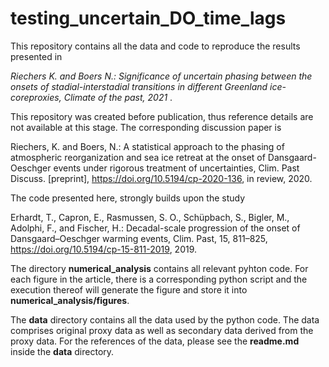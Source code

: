 testing_uncertain_DO_time_lags
==============================

This repository contains all the data and code to reproduce the
results presented in

*Riechers K. and Boers N.: Significance of
uncertain phasing between the onsets of stadial-interstadial
transitions in different Greenland ice-coreproxies, Climate of
the past, 2021* .

This repository was created before publication,
thus reference details are not available at this stage. The
corresponding discussion paper is

Riechers, K. and Boers, N.: A statistical approach to the phasing
of atmospheric reorganization and sea ice retreat at the onset of
Dansgaard-Oeschger events under rigorous treatment of
uncertainties, Clim. Past Discuss. [preprint],
https://doi.org/10.5194/cp-2020-136, in review, 2020.


The code presented here, strongly builds upon the study

Erhardt, T., Capron, E., Rasmussen, S. O., Schüpbach, S., Bigler,
M., Adolphi, F., and Fischer, H.: Decadal-scale progression of
the onset of Dansgaard–Oeschger warming events, Clim. Past, 15,
811–825, https://doi.org/10.5194/cp-15-811-2019, 2019.


The directory **numerical_analysis** contains all relevant pyhton
code. For each figure in the article, there is a corresponding
python script and the execution thereof will generate the figure
and store it into **numerical_analysis/figures**.

The **data** directory contains all the data used by the python
code. The data comprises original proxy data as well as secondary
data derived from the proxy data. For the references of the data,
please see the **readme.md** inside the **data** directory. 
